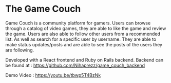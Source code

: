 # The Game Couch

Game Couch is a community platform for gamers. Users can browse through a catalog of video games, they are able to like the game and review the game. Users are also able to follow other users from a recommended list. As well as search for a specific user by username. They are able to make status updates/posts and are able to see the posts of the users they are following.

Developed with a React frontend and Ruby on Rails backend. 
Backend can be found at : https://github.com/Nihaprezz/game_couch_backend

Demo Video : https://youtu.be/tbwp5T4BzNk

